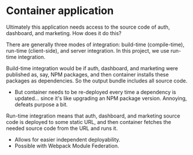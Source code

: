 # Container application

Ultimately this application needs access to the source code of auth, dashboard, and marketing.
How does it do this?

There are generally three modes of integration: build-time (compile-time), run-time (client-side),
and server integration.  In this project, we use run-time integration.

Build-time integration would be if auth, dashboard, and marketing were published as, say, NPM
packages, and then container installs these packages as dependencies. So the output bundle includes
all source code.
* But container needs to be re-deployed every time a dependency is updated...
  since it's like upgrading an NPM package version. Annoying, defeats purpose a bit.

Run-time integration means that auth, dashboard, and marketing source code is deployed to some
static URL, and then container fetches the needed source code from the URL and runs it.
* Allows for easier independent deployability.
* Possible with Webpack Module Federation.

